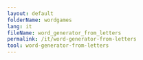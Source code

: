 ```yaml
---
layout: default
folderName: wordgames
lang: it
fileName: word_generator_from_letters
permalink: /it/word-generator-from-letters
tool: word-generator-from-letters
---
```

